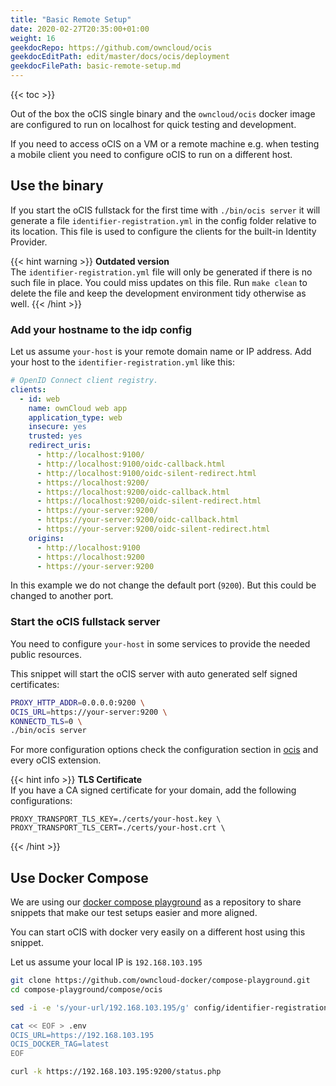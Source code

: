 ```yaml
---
title: "Basic Remote Setup"
date: 2020-02-27T20:35:00+01:00
weight: 16
geekdocRepo: https://github.com/owncloud/ocis
geekdocEditPath: edit/master/docs/ocis/deployment
geekdocFilePath: basic-remote-setup.md
---
```


{{< toc >}}

Out of the box the oCIS single binary and the `owncloud/ocis` docker image are configured to run on localhost for quick testing and development.

If you need to access oCIS on a VM or a remote machine e.g. when testing a mobile client you need to configure oCIS to run on a different host.

## Use the binary

If you start the oCIS fullstack for the first time with `./bin/ocis server` it will generate a file `identifier-registration.yml` in the config folder relative to its location. This file is used to configure the clients for the built-in Identity Provider.

{{< hint warning >}}
**Outdated version**\
The `identifier-registration.yml` file will only be generated if there is no such file in place. You could miss updates on this file. Run `make clean` to delete the file and keep the development environment tidy otherwise as well.
{{< /hint >}}

### Add your hostname to the idp config

Let us assume `your-host` is your remote domain name or IP address. Add your host to the `identifier-registration.yml` like this:

```yaml {linenos=table,hl_lines=["15-17",21]}
# OpenID Connect client registry.
clients:
  - id: web
    name: ownCloud web app
    application_type: web
    insecure: yes
    trusted: yes
    redirect_uris:
      - http://localhost:9100/
      - http://localhost:9100/oidc-callback.html
      - http://localhost:9100/oidc-silent-redirect.html
      - https://localhost:9200/
      - https://localhost:9200/oidc-callback.html
      - https://localhost:9200/oidc-silent-redirect.html
      - https://your-server:9200/
      - https://your-server:9200/oidc-callback.html
      - https://your-server:9200/oidc-silent-redirect.html
    origins:
      - http://localhost:9100
      - https://localhost:9200
      - https://your-server:9200
```

In this example we do not change the default port (`9200`). But this could be changed to another port.

### Start the oCIS fullstack server

You need to configure `your-host` in some services to provide the needed public resources.

This snippet will start the oCIS server with auto generated self signed certificates:

```bash
PROXY_HTTP_ADDR=0.0.0.0:9200 \
OCIS_URL=https://your-server:9200 \
KONNECTD_TLS=0 \
./bin/ocis server
```

For more configuration options check the configuration section in [ocis](https://owncloud.github.io/ocis/configuration/) and every oCIS extension.

{{< hint info >}}
**TLS Certificate**\
If you have a CA signed certificate for your domain, add the following configurations:
```
PROXY_TRANSPORT_TLS_KEY=./certs/your-host.key \
PROXY_TRANSPORT_TLS_CERT=./certs/your-host.crt \
```
{{< /hint >}}

## Use Docker Compose

We are using our [docker compose playground](https://github.com/owncloud-docker/compose-playground) as a repository to share snippets that make our test setups easier and more aligned.

You can start oCIS with docker very easily on a different host using this snippet.

Let us assume your local IP is `192.168.103.195`

```bash
git clone https://github.com/owncloud-docker/compose-playground.git
cd compose-playground/compose/ocis

sed -i -e 's/your-url/192.168.103.195/g' config/identifier-registration.yml

cat << EOF > .env
OCIS_URL=https://192.168.103.195
OCIS_DOCKER_TAG=latest
EOF

curl -k https://192.168.103.195:9200/status.php
```
